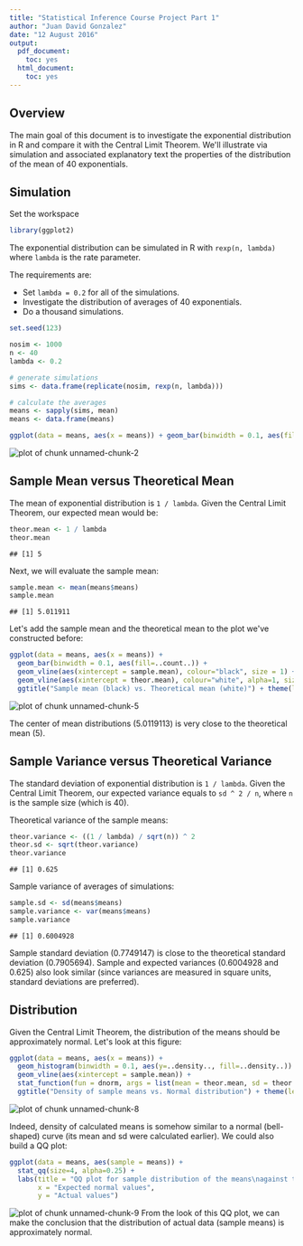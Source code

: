 ```yaml
---
title: "Statistical Inference Course Project Part 1"
author: "Juan David Gonzalez"
date: "12 August 2016"
output:
  pdf_document:
    toc: yes
  html_document:
    toc: yes
---
```


## Overview

The main goal of this document is to investigate the exponential distribution in R and compare it with the Central Limit Theorem. We'll illustrate via simulation and associated explanatory text the properties of the distribution of the mean of 40 exponentials.

## Simulation

Set the workspace

```r
library(ggplot2)
```

The exponential distribution can be simulated in R with `rexp(n, lambda)` where `lambda` is the rate parameter. 

The requirements are:
- Set `lambda = 0.2` for all of the simulations.
- Investigate the distribution of averages of 40 exponentials.
- Do a thousand simulations.


```r
set.seed(123)

nosim <- 1000
n <- 40
lambda <- 0.2

# generate simulations
sims <- data.frame(replicate(nosim, rexp(n, lambda)))

# calculate the averages
means <- sapply(sims, mean)
means <- data.frame(means)

ggplot(data = means, aes(x = means)) + geom_bar(binwidth = 0.1, aes(fill=..count..)) +ggtitle("Distribution of simulated averages of 40 exponentials") + theme(legend.position = "none")
```

![plot of chunk unnamed-chunk-2](figure/unnamed-chunk-2-1.png) 

## Sample Mean versus Theoretical Mean

The mean of exponential distribution is `1 / lambda`. Given the Central Limit Theorem, our expected mean would be:


```r
theor.mean <- 1 / lambda
theor.mean
```

```
## [1] 5
```

Next, we will evaluate the sample mean:

```r
sample.mean <- mean(means$means)
sample.mean
```

```
## [1] 5.011911
```

Let's add the sample mean and the theoretical mean to the plot we've constructed before:


```r
ggplot(data = means, aes(x = means)) + 
  geom_bar(binwidth = 0.1, aes(fill=..count..)) + 
  geom_vline(aes(xintercept = sample.mean), colour="black", size = 1) +
  geom_vline(aes(xintercept = theor.mean), colour="white", alpha=1, size = 1) +
  ggtitle("Sample mean (black) vs. Theoretical mean (white)") + theme(legend.position = "none")
```

![plot of chunk unnamed-chunk-5](figure/unnamed-chunk-5-1.png) 

The center of mean distributions (5.0119113) is very close to the theoretical mean (5). 

## Sample Variance versus Theoretical Variance

The standard deviation of exponential distribution is `1 / lambda`. Given the Central Limit Theorem, our expected variance equals to `sd ^ 2 / n`, where `n` is the sample size (which is 40).

Theoretical variance of the sample means:


```r
theor.variance <- ((1 / lambda) / sqrt(n)) ^ 2 
theor.sd <- sqrt(theor.variance)
theor.variance
```

```
## [1] 0.625
```

Sample variance of averages of simulations:


```r
sample.sd <- sd(means$means)
sample.variance <- var(means$means)
sample.variance
```

```
## [1] 0.6004928
```

Sample standard deviation (0.7749147) is close to the theoretical standard deviation (0.7905694). Sample and expected variances (0.6004928 and 0.625) also look similar (since variances are measured in square units, standard deviations are preferred).

## Distribution

Given the Central Limit Theorem, the distribution of the means should be approximately normal. Let's look at this figure:


```r
ggplot(data = means, aes(x = means)) + 
  geom_histogram(binwidth = 0.1, aes(y=..density.., fill=..density..)) +  
  geom_vline(aes(xintercept = sample.mean)) +
  stat_function(fun = dnorm, args = list(mean = theor.mean, sd = theor.sd)) +
  ggtitle("Density of sample means vs. Normal distribution") + theme(legend.position = "none")
```

![plot of chunk unnamed-chunk-8](figure/unnamed-chunk-8-1.png) 

Indeed, density of calculated means is somehow similar to a normal (bell-shaped) curve (its mean and sd were calculated earlier). We could also build a QQ plot:

```r
ggplot(data = means, aes(sample = means)) + 
  stat_qq(size=4, alpha=0.25) + 
  labs(title = "QQ plot for sample distribution of the means\nagainst theoretical distribution", 
       x = "Expected normal values", 
       y = "Actual values")
```

![plot of chunk unnamed-chunk-9](figure/unnamed-chunk-9-1.png) 
From the look of this QQ plot, we can make the conclusion that the distribution of actual data (sample means) is approximately normal.
